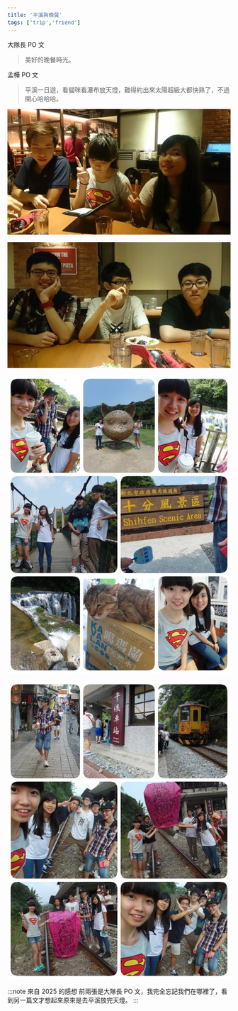 ```yaml
---
title: '平溪與晚餐'
tags: ['trip','friend']
---
```

大隊長 PO 文
>美好的晚餐時光。

孟樺 PO 文
> 平溪一日遊，看貓咪看瀑布放天燈，難得約出來太陽超級大都快熟了，不過開心哈哈哈。

![img](./img_ig/201408/002.jpg)

![img](./img_ig/201408/003.jpg)

![img](./img_ig/201408/004.jpg)

![img](./img_ig/201408/005.jpg)

:::note 來自 2025 的感想
前兩張是大隊長 PO 文，我完全忘記我們在哪裡了，看到另一篇文才想起來原來是去平溪放完天燈。
:::